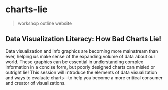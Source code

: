 # charts-lie

> workshop outline website 

## Data Visualization Literacy: How Bad Charts Lie!

Data visualization and info graphics are becoming more mainstream than ever, helping us make sense of the expanding volume of data about our world. These graphics can be essential in understanding complex information in a concise form, but poorly designed charts can misled or outright lie! This session will introduce the elements of data visualization and ways to evaluate charts--to help you become a more critical consumer and creator of visualizations.
